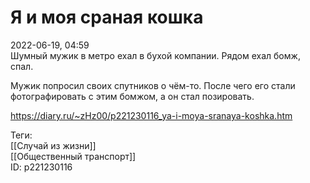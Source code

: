 Я и моя сраная кошка
=====================

   
 2022-06-19, 04:59   
  Шумный мужик в метро ехал в бухой компании. Рядом ехал бомж, спал.   
   
 Мужик попросил своих спутников о чём-то. После чего его стали фотографировать с этим бомжом, а он стал позировать.   
    
 <https://diary.ru/~zHz00/p221230116_ya-i-moya-sranaya-koshka.htm>   
   
 Теги:   
 [[Случай из жизни]]   
 [[Общественный транспорт]]   
 ID: p221230116